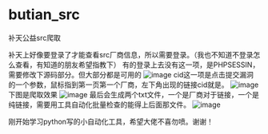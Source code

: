 # butian_src
补天公益src爬取

补天上好像要登录了才能查看src厂商信息，所以需要登录。（我也不知道不登录怎么查看，有知道的朋友希望指教下）
有的登录上去没有这一项，是PHPSESSIN，需要修改下源码部分。但大部分都是可用的
![image](https://github.com/mrknow001/butian_src/blob/master/img/1.png)
cid这一项是点击提交漏洞的一个参数，鼠标指到第一页第一个厂商，左下角出现的链接cid就是。
![image](https://github.com/mrknow001/butian_src/blob/master/img/2.png)
下图是爬取效果
![image](https://github.com/mrknow001/butian_src/blob/master/img/3.png)
最后会生成两个txt文件，一个是厂商对于链接，一个是纯链接，需要用工具自动化批量检查的能得上后面那文件。
![image](https://github.com/mrknow001/butian_src/blob/master/img/4.png)

刚开始学习python写的小自动化工具，希望大佬不喜勿喷。谢谢！

